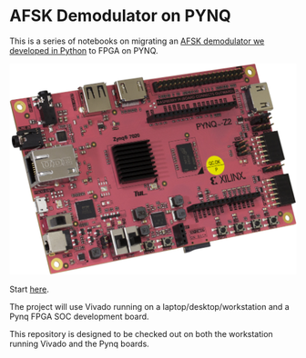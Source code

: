 # AFSK Demodulator on PYNQ

This is a series of notebooks on migrating an [AFSK demodulator we developed in Python](https://github.com/mobilinkd/afsk-demodulator/blob/master/afsk-demodulator.ipynb) to FPGA on PYNQ.

![Pynq-Z2](03_PYNQ-Z2.png)

Start [here](afsk-demodulator-fpga.ipynb).

The project will use Vivado running on a laptop/desktop/workstation and a Pynq FPGA SOC development board.

This repository is designed to be checked out on both the workstation running Vivado and the Pynq boards.


